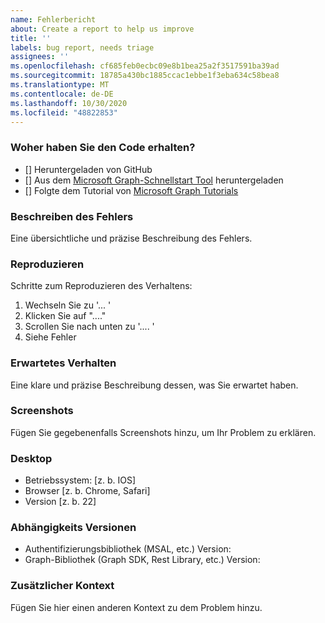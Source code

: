 ```yaml
---
name: Fehlerbericht
about: Create a report to help us improve
title: ''
labels: bug report, needs triage
assignees: ''
ms.openlocfilehash: cf685feb0ecbc09e8b1bea25a2f3517591ba39ad
ms.sourcegitcommit: 18785a430bc1885ccac1ebbe1f3eba634c58bea8
ms.translationtype: MT
ms.contentlocale: de-DE
ms.lasthandoff: 10/30/2020
ms.locfileid: "48822853"
---
```

### <a name="where-did-you-get-the-code"></a>Woher haben Sie den Code erhalten?

- [] Heruntergeladen von GitHub
- [] Aus dem [Microsoft Graph-Schnellstart Tool](https://developer.microsoft.com/graph/quick-start) heruntergeladen
- [] Folgte dem Tutorial von [Microsoft Graph Tutorials](https://docs.microsoft.com/graph/tutorials)

### <a name="describe-the-bug"></a>Beschreiben des Fehlers

Eine übersichtliche und präzise Beschreibung des Fehlers.

### <a name="to-reproduce"></a>Reproduzieren

Schritte zum Reproduzieren des Verhaltens:

1. Wechseln Sie zu '... '
1. Klicken Sie auf "...."
1. Scrollen Sie nach unten zu '.... '
1. Siehe Fehler

### <a name="expected-behavior"></a>Erwartetes Verhalten

Eine klare und präzise Beschreibung dessen, was Sie erwartet haben.

### <a name="screenshots"></a>Screenshots

Fügen Sie gegebenenfalls Screenshots hinzu, um Ihr Problem zu erklären.

### <a name="desktop"></a>Desktop

- Betriebssystem: [z. b. IOS]
- Browser [z. b. Chrome, Safari]
- Version [z. b. 22]

### <a name="dependency-versions"></a>Abhängigkeits Versionen

- Authentifizierungsbibliothek (MSAL, etc.) Version:
- Graph-Bibliothek (Graph SDK, Rest Library, etc.) Version:

### <a name="additional-context"></a>Zusätzlicher Kontext

Fügen Sie hier einen anderen Kontext zu dem Problem hinzu.
